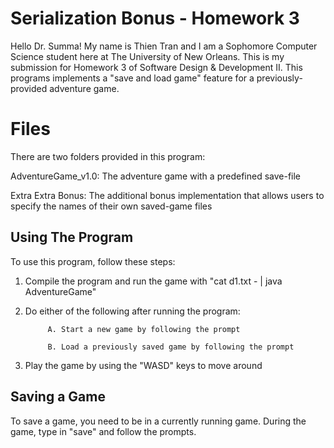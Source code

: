 # Serialization Bonus - Homework 3

Hello Dr. Summa!
My name is Thien Tran and I am a Sophomore Computer Science student here at The University of New Orleans. This is my submission for Homework 3 of Software Design & Development II. This programs implements a "save and load game" feature for a previously-provided adventure game.

# Files

There are two folders provided in this program:

AdventureGame_v1.0: The adventure game with a predefined save-file

Extra Extra Bonus: The additional bonus implementation that allows users to specify the names of their own saved-game files


## Using The Program

To use this program, follow these steps:
1. Compile the program and run the game with "cat d1.txt - | java AdventureGame"
2. Do either of the following after running the program:

            A. Start a new game by following the prompt

            B. Load a previously saved game by following the prompt

3. Play the game by using the "WASD" keys to move around

## Saving a Game

To save a game, you need to be in a currently running game. During the game, type in "save" and follow the prompts.

